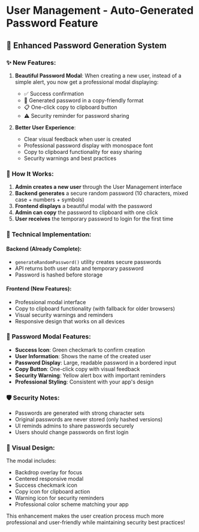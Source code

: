 # User Management - Auto-Generated Password Feature

## 🔐 **Enhanced Password Generation System**

### ✨ **New Features:**

1. **Beautiful Password Modal**: When creating a new user, instead of a simple alert, you now get a professional modal displaying:
   - ✅ Success confirmation
   - 🔑 Generated password in a copy-friendly format
   - 📋 One-click copy to clipboard button
   - ⚠️ Security reminder for password sharing

2. **Better User Experience**:
   - Clear visual feedback when user is created
   - Professional password display with monospace font
   - Copy to clipboard functionality for easy sharing
   - Security warnings and best practices

### 🎯 **How It Works:**

1. **Admin creates a new user** through the User Management interface
2. **Backend generates** a secure random password (10 characters, mixed case + numbers + symbols)
3. **Frontend displays** a beautiful modal with the password
4. **Admin can copy** the password to clipboard with one click
5. **User receives** the temporary password to login for the first time

### 🔧 **Technical Implementation:**

#### Backend (Already Complete):
- `generateRandomPassword()` utility creates secure passwords
- API returns both user data and temporary password
- Password is hashed before storage

#### Frontend (New Features):
- Professional modal interface
- Copy to clipboard functionality (with fallback for older browsers)
- Visual security warnings and reminders
- Responsive design that works on all devices

### 📱 **Password Modal Features:**

- **Success Icon**: Green checkmark to confirm creation
- **User Information**: Shows the name of the created user
- **Password Display**: Large, readable password in a bordered input
- **Copy Button**: One-click copy with visual feedback
- **Security Warning**: Yellow alert box with important reminders
- **Professional Styling**: Consistent with your app's design

### 🛡️ **Security Notes:**

- Passwords are generated with strong character sets
- Original passwords are never stored (only hashed versions)
- UI reminds admins to share passwords securely
- Users should change passwords on first login

### 🎨 **Visual Design:**

The modal includes:
- Backdrop overlay for focus
- Centered responsive modal
- Success checkmark icon
- Copy icon for clipboard action
- Warning icon for security reminders
- Professional color scheme matching your app

This enhancement makes the user creation process much more professional and user-friendly while maintaining security best practices!